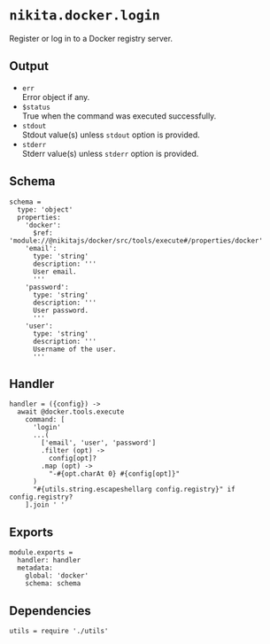 
# `nikita.docker.login`

Register or log in to a Docker registry server.

## Output

* `err`   
  Error object if any.   
* `$status`   
  True when the command was executed successfully.
* `stdout`   
  Stdout value(s) unless `stdout` option is provided.
* `stderr`   
  Stderr value(s) unless `stderr` option is provided.

## Schema

    schema =
      type: 'object'
      properties:
        'docker':
          $ref: 'module://@nikitajs/docker/src/tools/execute#/properties/docker'
        'email':
          type: 'string'
          description: '''
          User email.
          '''
        'password':
          type: 'string'
          description: '''
          User password.
          '''
        'user':
          type: 'string'
          description: '''
          Username of the user.
          '''

## Handler

    handler = ({config}) ->
      await @docker.tools.execute
        command: [
          'login'
          ...(
            ['email', 'user', 'password']
            .filter (opt) ->
              config[opt]?
            .map (opt) ->
              "-#{opt.charAt 0} #{config[opt]}"
          )
          "#{utils.string.escapeshellarg config.registry}" if config.registry?
        ].join ' '

## Exports

    module.exports =
      handler: handler
      metadata:
        global: 'docker'
        schema: schema

## Dependencies

    utils = require './utils'
